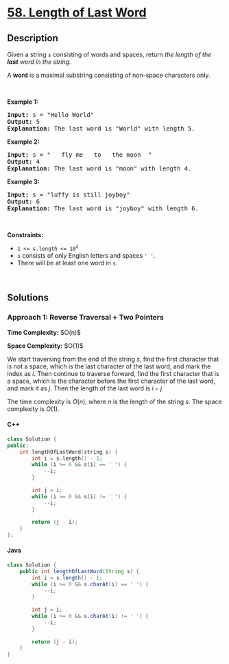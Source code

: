# [58. Length of Last Word](https://leetcode.com/problems/length-of-last-word)

## Description

<p>Given a string <code>s</code> consisting of words and spaces, return <em>the length of the <strong>last</strong> word in the string.</em></p>

<p>A <strong>word</strong> is a maximal <span data-keyword="substring-nonempty">substring</span> consisting of non-space characters only.</p>
<p>&nbsp;</p>

<p><strong class="example">Example 1:</strong></p>
<pre>
<strong>Input:</strong> s = &quot;Hello World&quot;
<strong>Output:</strong> 5
<strong>Explanation:</strong> The last word is &quot;World&quot; with length 5.
</pre>

<p><strong class="example">Example 2:</strong></p>
<pre>
<strong>Input:</strong> s = &quot;   fly me   to   the moon  &quot;
<strong>Output:</strong> 4
<strong>Explanation:</strong> The last word is &quot;moon&quot; with length 4.
</pre>

<p><strong class="example">Example 3:</strong></p>
<pre>
<strong>Input:</strong> s = &quot;luffy is still joyboy&quot;
<strong>Output:</strong> 6
<strong>Explanation:</strong> The last word is &quot;joyboy&quot; with length 6.
</pre>
<p>&nbsp;</p>

<p><strong>Constraints:</strong></p>
<ul>
    <li><code>1 &lt;= s.length &lt;= 10<sup>4</sup></code></li>
    <li><code>s</code> consists of only English letters and spaces <code>&#39; &#39;</code>.</li>
    <li>There will be at least one word in <code>s</code>.</li>
</ul>
<p>&nbsp;</p>

## Solutions

### **Approach 1: Reverse Traversal + Two Pointers**

<p><strong>Time Complexity:</strong> $O(n)$</p>
<p><strong>Space Complexity:</strong> $O(1)$</p>


We start traversing from the end of the string $s$, find the first character that is not a space, which is the last character of the last word, and mark the index as $i$. Then continue to traverse forward, find the first character that is a space, which is the character before the first character of the last word, and mark it as $j$. Then the length of the last word is $i - j$.

The time complexity is $O(n)$, where $n$ is the length of the string $s$. The space complexity is $O(1)$.

<!-- tabs:start -->

#### C++

```cpp
class Solution {
public:
    int lengthOfLastWord(string s) {
        int i = s.length() - 1;
        while (i >= 0 && s[i] == ' ') {
            --i;
        }
        
        int j = i;
        while (i >= 0 && s[i] != ' ') {
            --i;
        }
        
        return (j - i);
    }
};
```

#### Java

```java
class Solution {
    public int lengthOfLastWord(String s) {
        int i = s.length() - 1;
        while (i >= 0 && s.charAt(i) == ' ') {
            --i;
        }
        
        int j = i;
        while (i >= 0 && s.charAt(i) != ' ') {
            --i;
        }
        
        return (j - i);
    }
}
```

<!-- tabs:end -->